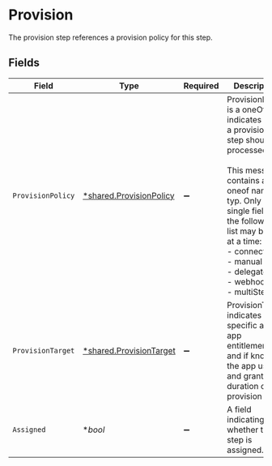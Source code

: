 # Provision

The provision step references a provision policy for this step.


## Fields

| Field                                                                                                                                                                                                                                                           | Type                                                                                                                                                                                                                                                            | Required                                                                                                                                                                                                                                                        | Description                                                                                                                                                                                                                                                     |
| --------------------------------------------------------------------------------------------------------------------------------------------------------------------------------------------------------------------------------------------------------------- | --------------------------------------------------------------------------------------------------------------------------------------------------------------------------------------------------------------------------------------------------------------- | --------------------------------------------------------------------------------------------------------------------------------------------------------------------------------------------------------------------------------------------------------------- | --------------------------------------------------------------------------------------------------------------------------------------------------------------------------------------------------------------------------------------------------------------- |
| `ProvisionPolicy`                                                                                                                                                                                                                                               | [*shared.ProvisionPolicy](../../../pkg/models/shared/provisionpolicy.md)                                                                                                                                                                                        | :heavy_minus_sign:                                                                                                                                                                                                                                              | ProvisionPolicy is a oneOf that indicates how a provision step should be processed.<br/><br/>This message contains a oneof named typ. Only a single field of the following list may be set at a time:<br/>  - connector<br/>  - manual<br/>  - delegated<br/>  - webhook<br/>  - multiStep<br/> |
| `ProvisionTarget`                                                                                                                                                                                                                                               | [*shared.ProvisionTarget](../../../pkg/models/shared/provisiontarget.md)                                                                                                                                                                                        | :heavy_minus_sign:                                                                                                                                                                                                                                              | ProvisionTarget indicates the specific app, app entitlement, and if known, the app user and grant duration of this provision step                                                                                                                               |
| `Assigned`                                                                                                                                                                                                                                                      | **bool*                                                                                                                                                                                                                                                         | :heavy_minus_sign:                                                                                                                                                                                                                                              | A field indicating whether this step is assigned.                                                                                                                                                                                                               |